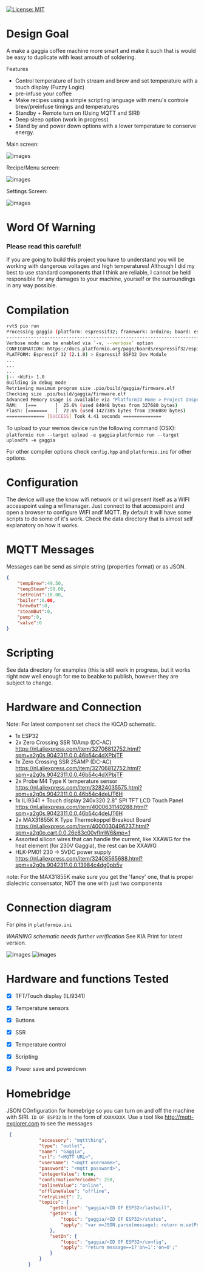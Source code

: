 [![License: MIT](https://img.shields.io/badge/License-MIT-yellow.svg)](https://opensource.org/licenses/MIT)

# Design Goal
A make a gaggia coffee machine more smart and make it such that is would be easy to duplicate with least amouth of soldering.

Features
* Control temperature of both stream and brew and set temperature with a touch display (Fuzzy Logic)
* pre-infuse your coffee
* Make recipes using a simple scripting language with menu's controle brew/preinfuse timings and temperatures
* Standby + Remote turn on (Using MQTT and SIRI)
* Deep sleep option (work in progress)
* Stand by and power down options with a lower temperature to conserve energy.


Main screen:

![images](images/screen1.jpg "Screen 1")


Recipe/Menu screen:

![images](images/screen2.jpg "Screen 1")

Settings Screen:

![images](images/screen3.jpg "Screen 1")

# Word Of Warning

### Please read this carefull!

If you are going to build this project you have to understand you will be working with dangerous voltages and high temperatures! Although I did my best to use standard components that I think are reliable, I cannot be held responsible for any damages to your machine, yourself or the surroundings in any way possible.

# Compilation

```bash
rvt$ pio run
Processing gaggia (platform: espressif32; framework: arduino; board: esp32dev)
-------------------------------------------------------------------------------------------------------------------------------------------------------------------------------------------------------------------------------------------------
Verbose mode can be enabled via `-v, --verbose` option
CONFIGURATION: https://docs.platformio.org/page/boards/espressif32/esp32dev.html
PLATFORM: Espressif 32 (2.1.0) > Espressif ESP32 Dev Module
...
...
...
|-- <WiFi> 1.0
Building in debug mode
Retrieving maximum program size .pio/build/gaggia/firmware.elf
Checking size .pio/build/gaggia/firmware.elf
Advanced Memory Usage is available via "PlatformIO Home > Project Inspect"
RAM:   [===       ]  25.6% (used 84048 bytes from 327680 bytes)
Flash: [=======   ]  72.6% (used 1427385 bytes from 1966080 bytes)
============== [SUCCESS] Took 4.41 seconds ==============
```

To upload to your wemos device run the following command (OSX):
```platformio run --target upload -e gaggia```
```platformio run --target uploadfs -e gaggia```

For other compiler options check `config.hpp` and `platformio.ini` for other options. 

# Configuration

The device will use the know wifi network or it wil present itself as a WIFI accesspoint using a wifimanager. Just connect to that accesspoint and open a browser to configure WIFI andf MQTT.
By default it will have some scripts to do some of it's work. Check the data directory that is almost self explanatory on how it works.

# MQTT Messages

Messages can be send as simple string (properties format) or as JSON.


```json
{
    "tempBrew":49.50,
    "tempSteam":50.00,
    "setPoint":10.00,
    "boiler":0.00,
    "brewBut":0,
    "steamBut":0,
    "pump":0,
    "valve":0
}
```

# Scripting

See data directory for examples (this is still work in progress, but it works right now well enough for me to beabke to publish, however they are subject to change.

# Hardware and Connection

Note: For latest component set check the KiCAD schematic.

* 1x ESP32 
* 2x Zero Crossing SSR 10Amp (DC-AC) https://nl.aliexpress.com/item/32706812752.html?spm=a2g0s.9042311.0.0.46b54c4dXPbjTF
* 1x Zero Crossing SSR 25AMP (DC-AC)  https://nl.aliexpress.com/item/32706812752.html?spm=a2g0s.9042311.0.0.46b54c4dXPbjTF
* 2x Probe M4 Type K temperature sensor  https://nl.aliexpress.com/item/32824035575.html?spm=a2g0s.9042311.0.0.46b54c4delJT6H
* 1x ILI9341 + Touch display 240x320 2.8" SPI TFT LCD Touch Panel https://nl.aliexpress.com/item/4000631140288.html?spm=a2g0s.9042311.0.0.46b54c4delJT6H
* 2x MAX31855K K Type Thermokoppel Breakout Board  https://nl.aliexpress.com/item/4000030496237.html?spm=a2g0o.cart.0.0.26e83c00vfImW6&mp=1
* Assorted silicon wires that can handle the current, like XXAWG for the heat element (for 230V Gaggia), the rest can be XXAWG 
* HLK-PM01 230 -> 5VDC power supply https://nl.aliexpress.com/item/32408565688.html?spm=a2g0s.9042311.0.0.13984c4dg0pb5v

note: For the MAX31855K make sure you get the 'fancy' one, that is proper dialectric consensator, NOT the one with just two components

# Connection diagram

For pins in `platformio.ini`

_WARNING schematic needs further verification_
See KIA Print for latest version.

![images](images/schematic.jpg "Schematic")
![images](images/print.jpg "PCB")

# Hardware and functions Tested

- [x] TFT/Touch display (ILI9341)
- [x] Temperature sensors
- [x] Buttons
- [x] SSR
- [x] Temperature control
- [x] Scripting
- [x] Power save and powerdown


# Homebridge

JSON COnfiguration for homebrige so you can turn on and off the machine with SIRI.
`ID OF ESP32` is in the form of `XXXXXXXX`. Use a tool like http://mqtt-explorer.com to see the messages

```json
 {
            "accessory": "mqttthing",
            "type": "outlet",
            "name": "Gaggia",
            "url": "<MQTT URL>",
            "username": "<mqtt username>",
            "password": "<mqtt password>",
            "integerValue": true,
            "confirmationPeriodms": 250,
            "onlineValue": "online",
            "offlineValue": "offline",
            "retryLimit": 2,
            "topics": {
                "getOnline": "gaggia/<ID OF ESP32>/lastwill",
                "getOn": {
                    "topic": "gaggia/<ID OF ESP32>/status",
                    "apply": "var m=JSON.parse(message); return m.setPoint>40;"
                },
                "setOn": {
                    "topic": "gaggia/<ID OF ESP32>/config",
                    "apply": "return message==1?'on=1':'on=0';"
                }
            }
        }
```